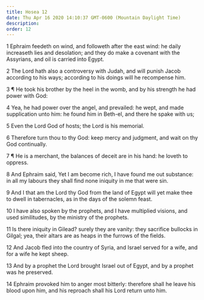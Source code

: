 ```yaml
---
title: Hosea 12
date: Thu Apr 16 2020 14:10:37 GMT-0600 (Mountain Daylight Time)
description: 
order: 12
---
```


<p>
  1 Ephraim feedeth on wind, and followeth after the east wind: he daily
  increaseth lies and desolation; and they do make a covenant with the
  Assyrians, and oil is carried into Egypt.
</p>
<p>
  2 The Lord hath also a controversy with Judah, and will punish Jacob according
  to his ways; according to his doings will he recompense him.
</p>
<p>
  3 &#xB6; He took his brother by the heel in the womb, and by his strength he
  had power with God:
</p>
<p>
  4 Yea, he had power over the angel, and prevailed: he wept, and made
  supplication unto him: he found him in Beth-el, and there he spake with us;
</p>
<p>5 Even the Lord God of hosts; the Lord is his memorial.</p>
<p>
  6 Therefore turn thou to thy God: keep mercy and judgment, and wait on thy God
  continually.
</p>
<p>
  7 &#xB6; He is a merchant, the balances of deceit are in his hand: he loveth
  to oppress.
</p>
<p>
  8 And Ephraim said, Yet I am become rich, I have found me out substance: in
  all my labours they shall find none iniquity in me that were sin.
</p>
<p>
  9 And I that am the Lord thy God from the land of Egypt will yet make thee to
  dwell in tabernacles, as in the days of the solemn feast.
</p>
<p>
  10 I have also spoken by the prophets, and I have multiplied visions, and used
  similitudes, by the ministry of the prophets.
</p>
<p>
  11 Is there iniquity in Gilead? surely they are vanity: they sacrifice
  bullocks in Gilgal; yea, their altars are as heaps in the furrows of the
  fields.
</p>
<p>
  12 And Jacob fled into the country of Syria, and Israel served for a wife, and
  for a wife he kept sheep.
</p>
<p>
  13 And by a prophet the Lord brought Israel out of Egypt, and by a prophet was
  he preserved.
</p>
<p>
  14 Ephraim provoked him to anger most bitterly: therefore shall he leave his
  blood upon him, and his reproach shall his Lord return unto him.
</p>
